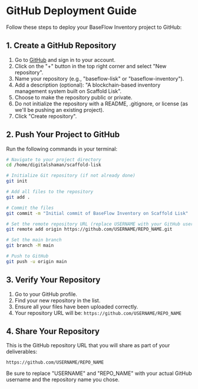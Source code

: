 # GitHub Deployment Guide

Follow these steps to deploy your BaseFlow Inventory project to GitHub:

## 1. Create a GitHub Repository

1. Go to [GitHub](https://github.com/) and sign in to your account.
2. Click on the "+" button in the top right corner and select "New repository".
3. Name your repository (e.g., "baseflow-lisk" or "baseflow-inventory").
4. Add a description (optional): "A blockchain-based inventory management system built on Scaffold Lisk".
5. Choose to make the repository public or private.
6. Do not initialize the repository with a README, .gitignore, or license (as we'll be pushing an existing project).
7. Click "Create repository".

## 2. Push Your Project to GitHub

Run the following commands in your terminal:

```bash
# Navigate to your project directory
cd /home/digitalshaman/scaffold-lisk

# Initialize Git repository (if not already done)
git init

# Add all files to the repository
git add .

# Commit the files
git commit -m "Initial commit of BaseFlow Inventory on Scaffold Lisk"

# Set the remote repository URL (replace USERNAME with your GitHub username and REPO_NAME with your repository name)
git remote add origin https://github.com/USERNAME/REPO_NAME.git

# Set the main branch
git branch -M main

# Push to GitHub
git push -u origin main
```

## 3. Verify Your Repository

1. Go to your GitHub profile.
2. Find your new repository in the list.
3. Ensure all your files have been uploaded correctly.
4. Your repository URL will be: `https://github.com/USERNAME/REPO_NAME`

## 4. Share Your Repository

This is the GitHub repository URL that you will share as part of your deliverables:

```
https://github.com/USERNAME/REPO_NAME
```

Be sure to replace "USERNAME" and "REPO_NAME" with your actual GitHub username and the repository name you chose.
